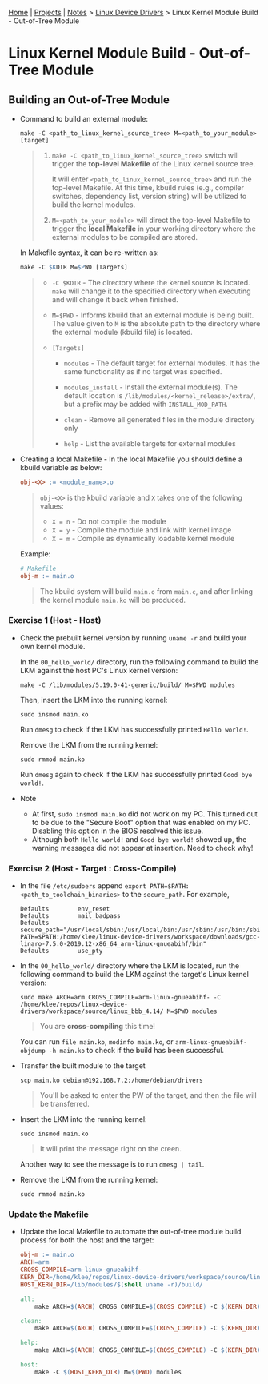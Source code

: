 [Home](../../) | [Projects](../../projects) | [Notes](../) > <a href="./">Linux Device Drivers</a> > Linux Kernel Module Build - Out-of-Tree Module

# Linux Kernel Module Build - Out-of-Tree Module



## Building an Out-of-Tree Module

* Command to build an external module:

  ```plain
  make -C <path_to_linux_kernel_source_tree> M=<path_to_your_module> [target]
  ```

  > 1. `make -C <path_to_linux_kernel_source_tree>` switch will trigger the **top-level Makefile** of the Linux kernel source tree.
  >
  >    It will enter `<path_to_linux_kernel_source_tree>` and run the top-level Makefile. At this time, kbuild rules (e.g., compiler switches, dependency list, version string) will be utilized to build the kernel modules.
  >
  > 2. `M=<path_to_your_module>` will direct the top-level Makefile to trigger the **local Makefile** in your working directory where the external modules to be compiled are stored.

  In Makefile syntax, it can be re-written as:

  ```makefile
  make -C $KDIR M=$PWD [Targets]
  ```

  > * `-C $KDIR` - The directory where the kernel source is located. `make` will change it to the specified directory when executing and will change it back when finished.
  >
  > * `M=$PWD` - Informs kbuild that an external module is being built. The value given to `M` is the absolute path to the directory where the external module (kbuild file) is located.
  >
  > * `[Targets]`
  >
  >   * `modules` - The default target for external modules. It has the same functionality as if no target was specified.
  >
  >   * `modules_install` - Install the external module(s). The default location is `/lib/modules/<kernel_release>/extra/`, but a prefix may be added with `INSTALL_MOD_PATH`.
  >
  >   * `clean` - Remove all generated files in the module directory only
  >
  >   * `help` - List the available targets for external modules

* Creating a local Makefile - In the local Makefile you should define a kbuild variable as below:

  ```makefile
  obj-<X> := <module_name>.o
  ```

  > `obj-<X>` is the kbuild variable and `X` takes one of the following values:
  >
  > * `X = n` - Do not compile the module
  > * `X = y` - Compile the module and link with kernel image
  > * `X = m` - Compile as dynamically loadable kernel module

  Example:

  ```makefile
  # Makefile
  obj-m := main.o
  ```

  > The kbuild system will build `main.o` from `main.c`, and after linking the kernel module `main.ko` will be produced.

### Exercise 1 (Host - Host)

* Check the prebuilt kernel version by running `uname -r` and build your own kernel module.

  In the `00_hello_world/` directory, run the following command to build the LKM against the host PC's Linux kernel version:

  ```plain
  make -C /lib/modules/5.19.0-41-generic/build/ M=$PWD modules
  ```

  Then, insert the LKM into the running kernel:

  ```plain
  sudo insmod main.ko
  ```

  Run `dmesg` to check if the LKM has successfully printed `Hello world!`.

  Remove the LKM from the running kernel:

  ```plain
  sudo rmmod main.ko
  ```

  Run `dmesg` again to check if the LKM has successfully printed `Good bye world!`.

* Note

  * At first, `sudo insmod main.ko` did not work on my PC. This turned out to be due to the "Secure Boot" option that was enabled on my PC. Disabling this option in the BIOS resolved this issue.
  * Although both `Hello world!` and `Good bye world!` showed up, the warning messages did not appear at insertion. Need to check why!

### Exercise 2 (Host - Target : Cross-Compile)

* In the file `/etc/sudoers` append `export PATH=$PATH:<path_to_toolchain_binaries>` to the `secure_path`. For example,

  ```plain
  Defaults        env_reset
  Defaults        mail_badpass
  Defaults        secure_path="/usr/local/sbin:/usr/local/bin:/usr/sbin:/usr/bin:/sbin:/bin:/snap/bin:export PATH=$PATH:/home/klee/linux-device-drivers/workspace/downloads/gcc-linaro-7.5.0-2019.12-x86_64_arm-linux-gnueabihf/bin"
  Defaults        use_pty
  ```

* In the `00_hello_world/` directory where the LKM is located, run the following command to build the LKM against the target's Linux kernel version:

  ```plain
  sudo make ARCH=arm CROSS_COMPILE=arm-linux-gnueabihf- -C /home/klee/repos/linux-device-drivers/workspace/source/linux_bbb_4.14/ M=$PWD modules
  ```

  > You are **cross-compiling** this time!

  You can run `file main.ko`, `modinfo main.ko`, or `arm-linux-gnueabihf-objdump -h main.ko` to check if the build has been successful.

* Transfer the built module to the target

  ```plain
  scp main.ko debian@192.168.7.2:/home/debian/drivers
  ```

  > You'll be asked to enter the PW of the target, and then the file will be transferred.

* Insert the LKM into the running kernel:

  ```plain
  sudo insmod main.ko
  ```

  > It will print the message right on the creen.

  Another way to see the message is to run `dmesg | tail`.

* Remove the LKM from the running kernel:

  ```
  sudo rmmod main.ko
  ```

### Update the Makefile

* Update the local Makefile to automate the out-of-tree module build process for both the host and the target:

  ```makefile
  obj-m := main.o
  ARCH=arm
  CROSS_COMPILE=arm-linux-gnueabihf-
  KERN_DIR=/home/klee/repos/linux-device-drivers/workspace/source/linux_bbb_4.14/
  HOST_KERN_DIR=/lib/modules/$(shell uname -r)/build/
  
  all:
      make ARCH=$(ARCH) CROSS_COMPILE=$(CROSS_COMPILE) -C $(KERN_DIR) M=$(PWD) modules
  
  clean:
      make ARCH=$(ARCH) CROSS_COMPILE=$(CROSS_COMPILE) -C $(KERN_DIR) M=$(PWD) clean
  
  help:
      make ARCH=$(ARCH) CROSS_COMPILE=$(CROSS_COMPILE) -C $(KERN_DIR) M=$(PWD) help
  
  host:
      make -C $(HOST_KERN_DIR) M=$(PWD) modules
  ```

